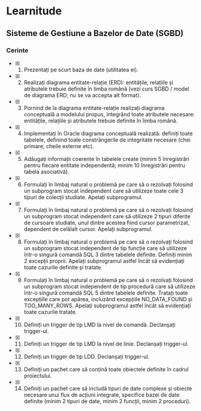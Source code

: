 # Learnitude
## Sisteme de Gestiune a Bazelor de Date (SGBD)


### Cerinte
- [x] 1. Prezentați pe scurt baza de date (utilitatea ei).
- [x] 2. Realizați diagrama entitate-relație (ERD): entitățile, relațiile și atributele trebuie definite în limba
română (vezi curs SGBD / model de diagrama ERD; nu se va accepta alt format).
- [x] 3. Pornind de la diagrama entitate-relație realizați diagrama conceptuală a modelului propus, integrând
toate atributele necesare: entitățile, relațiile și atributele trebuie definite în limba română.
- [x] 4. Implementați în Oracle diagrama conceptuală realizată: definiți toate tabelele, definind toate
constrângerile de integritate necesare (chei primare, cheile externe etc).
- [x] 5. Adăugați informații coerente în tabelele create (minim 5 înregistrări pentru fiecare entitate
independentă; minim 10 înregistrări pentru tabela asociativă).
- [x] 6. Formulați în limbaj natural o problemă pe care să o rezolvați folosind un subprogram stocat
independent care să utilizeze toate cele 3 tipuri de colecții studiate. Apelați subprogramul.
- [x] 7. Formulați în limbaj natural o problemă pe care să o rezolvați folosind un subprogram stocat
independent care să utilizeze 2 tipuri diferite de cursoare studiate, unul dintre acestea fiind cursor
parametrizat, dependent de celălalt cursor. Apelați subprogramul.
- [x] 8. Formulați în limbaj natural o problemă pe care să o rezolvați folosind un subprogram stocat
independent de tip funcție care să utilizeze într-o singură comandă SQL 3 dintre tabelele definite.
Definiți minim 2 excepții proprii. Apelați subprogramul astfel încât să evidențiați toate cazurile
definite și tratate.
- [x] 9. Formulați în limbaj natural o problemă pe care să o rezolvați folosind un subprogram stocat
independent de tip procedură care să utilizeze într-o singură comandă SQL 5 dintre tabelele
definite. Tratați toate excepțiile care pot apărea, incluzând excepțiile NO_DATA_FOUND și
TOO_MANY_ROWS. Apelați subprogramul astfel încât să evidențiați toate cazurile tratate.
- [x] 10. Definiți un trigger de tip LMD la nivel de comandă. Declanșați trigger-ul.
- [x] 11. Definiți un trigger de tip LMD la nivel de linie. Declanșați trigger-ul.
- [x] 12. Definiți un trigger de tip LDD. Declanșați trigger-ul.
- [x] 13. Definiți un pachet care să conțină toate obiectele definite în cadrul proiectului.
- [x] 14. Definiți un pachet care să includă tipuri de date complexe și obiecte necesare unui flux de acțiuni
integrate, specifice bazei de date definite (minim 2 tipuri de date, minim 2 funcții, minim 2 proceduri). 
